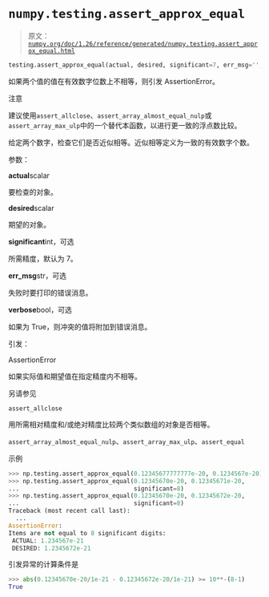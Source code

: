 # `numpy.testing.assert_approx_equal`

> 原文：[`numpy.org/doc/1.26/reference/generated/numpy.testing.assert_approx_equal.html`](https://numpy.org/doc/1.26/reference/generated/numpy.testing.assert_approx_equal.html)

```py
testing.assert_approx_equal(actual, desired, significant=7, err_msg='', verbose=True)
```

如果两个值的值在有效数字位数上不相等，则引发 AssertionError。

注意

建议使用`assert_allclose`、`assert_array_almost_equal_nulp`或`assert_array_max_ulp`中的一个替代本函数，以进行更一致的浮点数比较。

给定两个数字，检查它们是否近似相等。近似相等定义为一致的有效数字个数。

参数：

**actual**scalar

要检查的对象。

**desired**scalar

期望的对象。

**significant**int，可选

所需精度，默认为 7。

**err_msg**str，可选

失败时要打印的错误消息。

**verbose**bool，可选

如果为 True，则冲突的值将附加到错误消息。

引发：

AssertionError

如果实际值和期望值在指定精度内不相等。

另请参见

`assert_allclose`

用所需相对精度和/或绝对精度比较两个类似数组的对象是否相等。

`assert_array_almost_equal_nulp`、`assert_array_max_ulp`、`assert_equal`

示例

```py
>>> np.testing.assert_approx_equal(0.12345677777777e-20, 0.1234567e-20)
>>> np.testing.assert_approx_equal(0.12345670e-20, 0.12345671e-20,
...                                significant=8)
>>> np.testing.assert_approx_equal(0.12345670e-20, 0.12345672e-20,
...                                significant=8)
Traceback (most recent call last):
  ...
AssertionError:
Items are not equal to 8 significant digits:
 ACTUAL: 1.234567e-21
 DESIRED: 1.2345672e-21 
```

引发异常的计算条件是

```py
>>> abs(0.12345670e-20/1e-21 - 0.12345672e-20/1e-21) >= 10**-(8-1)
True 
```
